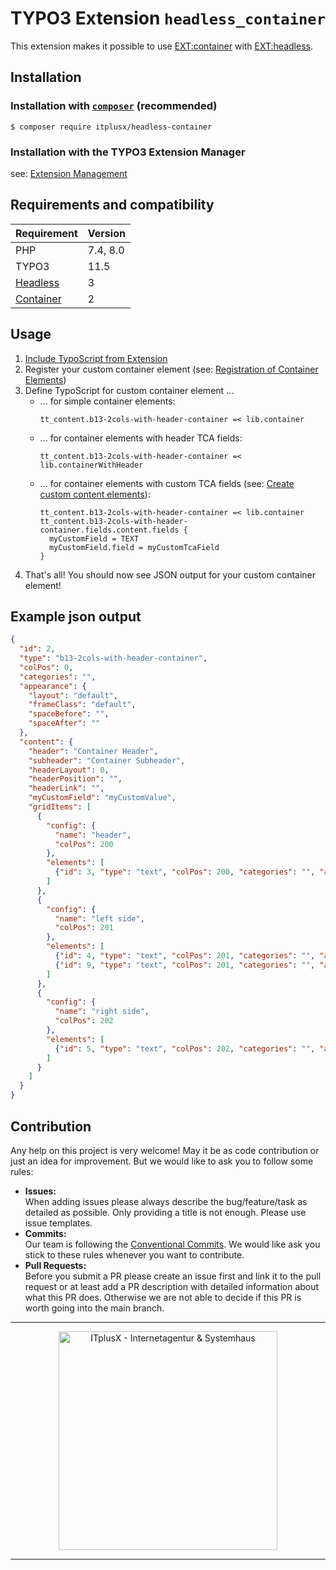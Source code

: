 # TYPO3 Extension `headless_container`
This extension makes it possible to use [EXT:container](https://github.com/b13/container) with
[EXT:headless](https://github.com/TYPO3-Initiatives/headless/).

## Installation

### Installation with [`composer`](https://getcomposer.org/) (recommended)
```shell script
$ composer require itplusx/headless-container
```

### Installation with the TYPO3 Extension Manager
see: [Extension Management](https://docs.typo3.org/m/typo3/reference-coreapi/11.5/en-us/ExtensionArchitecture/HowTo/ExtensionManagement.html#extension-management)

## Requirements and compatibility
| Requirement                                            | Version  |
|--------------------------------------------------------|----------|
| PHP                                                    | 7.4, 8.0 |
| TYPO3                                                  | 11.5     |
| [Headless](https://github.com/TYPO3-Headless/headless) | 3        |
| [Container](https://github.com/b13/container)          | 2        |

## Usage
1. [Include TypoScript from Extension](https://docs.typo3.org/m/typo3/reference-typoscript/11.5/en-us/UsingSetting/Entering.html#include-typoscript-from-extensions)
2. Register your custom container element (see: [Registration of Container Elements](https://github.com/b13/container/tree/2.0.5#registration-of-container-elements))
3. Define TypoScript for custom container element ...
   * ... for simple container elements:
     ```
     tt_content.b13-2cols-with-header-container =< lib.container
     ```
   * ... for container elements with header TCA fields:
     ```
     tt_content.b13-2cols-with-header-container =< lib.containerWithHeader
     ```
   * ... for container elements with custom TCA fields (see: [Create custom content elements](https://docs.typo3.org/p/friendsoftypo3/headless/3.1/en-us/Developer/Index.html#create-custom-content-elements)):
     ```
     tt_content.b13-2cols-with-header-container =< lib.container
     tt_content.b13-2cols-with-header-container.fields.content.fields {
       myCustomField = TEXT
       myCustomField.field = myCustomTcaField
     }
     ```
4. That's all! You should now see JSON output for your custom container element!

## Example json output
```json
{
  "id": 2,
  "type": "b13-2cols-with-header-container",
  "colPos": 0,
  "categories": "",
  "appearance": {
    "layout": "default",
    "frameClass": "default",
    "spaceBefore": "",
    "spaceAfter": ""
  },
  "content": {
    "header": "Container Header",
    "subheader": "Container Subheader",
    "headerLayout": 0,
    "headerPosition": "",
    "headerLink": "",
    "myCustomField": "myCustomValue",
    "gridItems": [
      {
        "config": {
          "name": "header",
          "colPos": 200
        },
        "elements": [
          {"id": 3, "type": "text", "colPos": 200, "categories": "", "appearance": { ... }, "content": { ... } }
        ]
      },
      {
        "config": {
          "name": "left side",
          "colPos": 201
        },
        "elements": [
          {"id": 4, "type": "text", "colPos": 201, "categories": "", "appearance": { ... }, "content": { ... } },
          {"id": 9, "type": "text", "colPos": 201, "categories": "", "appearance": { ... }, "content": { ... } }
        ]
      },
      {
        "config": {
          "name": "right side",
          "colPos": 202
        },
        "elements": [
          {"id": 5, "type": "text", "colPos": 202, "categories": "", "appearance": { ... }, "content": { ... } }
        ]
      }
    ]
  }
}
```

## Contribution
Any help on this project is very welcome! May it be as code contribution or just an idea for improvement. But we would
like to ask you to follow some rules:

- **Issues:**  
  When adding issues please always describe the bug/feature/task as detailed as possible. Only providing a title is not
  enough. Please use issue templates.
- **Commits:**  
  Our team is following the [Conventional Commits](https://www.conventionalcommits.org/). We would like ask you stick to
  these rules whenever you want to contribute.
- **Pull Requests:**  
  Before you submit a PR please create an issue first and link it to the pull request or at least add a PR description 
  with detailed information about what this PR does. Otherwise we are not able to decide if this PR is worth going into
  the main branch.

---

<p align="center">
  <a href="https://itplusx.de" target="_blank" rel="noopener noreferrer">
    <img width="350" src="https://itplusx.de/banners/created-by-X-with-passion.svg" alt="ITplusX - Internetagentur & Systemhaus">
  </a>
</p>

---
